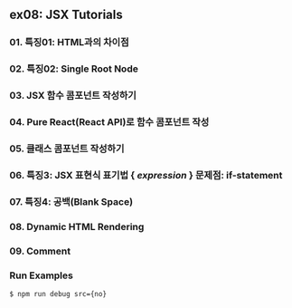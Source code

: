 ## ex08: JSX Tutorials

### 01. 특징01: HTML과의 차이점
### 02. 특징02: Single Root Node
### 03. JSX 함수 콤포넌트 작성하기
### 04. Pure React(React API)로 함수 콤포넌트 작성
### 05. 클래스 콤포넌트 작성하기
### 06. 특징3: JSX 표현식 표기법 { _expression_ } 문제점: if-statement
### 07. 특징4: 공백(Blank Space)
### 08. Dynamic HTML Rendering
### 09. Comment





### Run Examples
```bash
$ npm run debug src={no}
```
